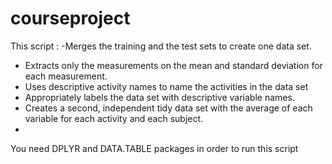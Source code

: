 # courseproject

This script :
-Merges the training and the test sets to create one data set.
- Extracts only the measurements on the mean and standard deviation for each measurement. 
- Uses descriptive activity names to name the activities in the data set
- Appropriately labels the data set with descriptive variable names. 
- Creates a second, independent tidy data set with the average of each variable for each activity and each subject.
- 
You need DPLYR and DATA.TABLE packages in order to run this script
